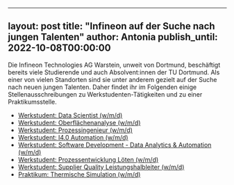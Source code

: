  ---
 layout: post
 title: "Infineon auf der Suche nach jungen Talenten"
 author: Antonia
 publish_until: 2022-10-08T00:00:00
 ---

 Die Infineon Technologies AG Warstein,  unweit von Dortmund, beschäftigt 
 bereits viele Studierende und auch Absolvent:innen der 
 TU Dortmund. 
 Als einer von vielen 
 Standorten sind sie unter anderem gezielt auf der Suche nach neuen 
 jungen Talenten. 
 Daher findet ihr im Folgenden einige Stellenausschreibungen 
 zu Werkstudenten-Tätigkeiten und zu einer Praktikumsstelle. 

 * [Werkstudent: Data Scientist (w/m/d)](/dokumente/ausschreibungen_jobboerse/2022-04-08-InfineonDataScien.pdf) 
 * [Werkstudent: Oberflächenanalyse (w/m/d)](/dokumente/ausschreibungen_jobboerse/2022-04-08-InfineonOberfl.pdf) 
 * [Werkstudent: Prozessingenieur (w/m/d)](/dokumente/ausschreibungen_jobboerse/2022-04-08-InfineonProIng.pdf) 
 * [Werkstudent: I4.0 Automation (w/m/d)](/dokumente/ausschreibungen_jobboerse/2022-04-08-InfineonAutom.pdf) 
 * [Werkstudent: Software Development - Data Analytics & Automation (w/m/d)](/dokumente/ausschreibungen_jobboerse/2022-04-08-InfineonSoftDevData.pdf) 
 * [Werkstudent: Prozessentwicklung Löten (w/m/d)](/dokumente/ausschreibungen_jobboerse/2022-04-08-InfineonLöten.pdf) 
 * [Werkstudent: Supplier Quality Leistungshalbleiter (w/m/d)](/dokumente/ausschreibungen_jobboerse/2022-04-08-InfineonSupQualHalble.pdf) 
 * [Praktikum: Thermische Simulation (w/m/d)](/dokumente/ausschreibungen_jobboerse/2022-04-08-InfineonPraktThermSim.pdf) 